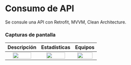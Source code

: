 # Consumo de API
<p align="center">

Se consule una API con Retrofit, MVVM, Clean Architecture.

### Capturas de pantalla
| Descripción | Estadísticas | Equipos |
| :------------: | :------------: | :------------: |
| <img src="https://i.imgur.com/PlK9Imc.png" style="height: 80%; width:80%;"/>  | <img src="https://i.imgur.com/GGoSgcn.png" style="height: 80%; width:80%;"/>  | <img src="https://i.imgur.com/R7bKZrs.png" style="height: 80%; width:89%;"/>  |